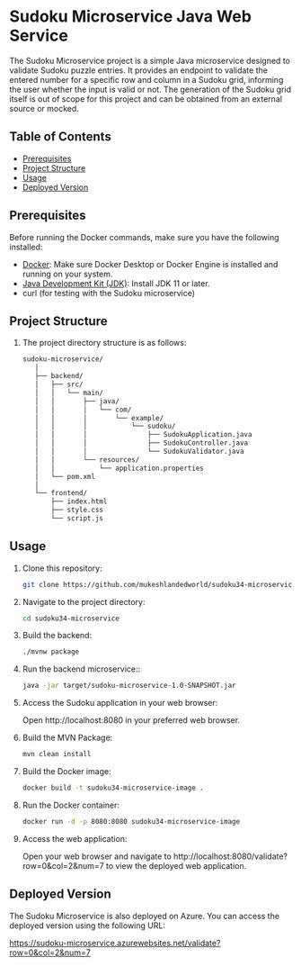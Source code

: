 # Sudoku Microservice Java Web Service

The Sudoku Microservice project is a simple Java microservice designed to validate Sudoku puzzle entries. It provides an endpoint to validate the entered number for a specific row and column in a Sudoku grid, informing the user whether the input is valid or not. The generation of the Sudoku grid itself is out of scope for this project and can be obtained from an external source or mocked.

## Table of Contents

- [Prerequisites](#prerequisites)
- [Project Structure](#project-structure)
- [Usage](#usage)
- [Deployed Version](#deployed-Version)

## Prerequisites

Before running the Docker commands, make sure you have the following installed:

- [Docker](https://docs.docker.com/get-docker/): Make sure Docker Desktop or Docker Engine is installed and running on your system.
- [Java Development Kit (JDK)](https://www.oracle.com/java/technologies/javase-jdk11-downloads.html): Install JDK 11 or later.
- curl (for testing with the Sudoku microservice)

## Project Structure

1. The project directory structure is as follows:

   ```bash
   sudoku-microservice/
      │
      ├── backend/
      │   ├── src/
      │   │   └── main/
      │   │       ├── java/
      │   │       │   └── com/
      │   │       │       └── example/
      │   │       │           └── sudoku/
      │   │       │               ├── SudokuApplication.java
      │   │       │               ├── SudokuController.java
      │   │       │               └── SudokuValidator.java
      │   │       └── resources/
      │   │           └── application.properties
      │   └── pom.xml
      │
      └── frontend/
          ├── index.html
          ├── style.css
          └── script.js

## Usage

1. Clone this repository:

   ```bash
   git clone https://github.com/mukeshlandedworld/sudoku34-microservice.git

2. Navigate to the project directory:

   ```bash
   cd sudoku34-microservice

4. Build the backend:

   ```bash
   ./mvnw package

6. Run the backend microservice::

   ```bash
   java -jar target/sudoku-microservice-1.0-SNAPSHOT.jar

7. Access the Sudoku application in your web browser:

   Open http://localhost:8080 in your preferred web browser.

6. Build the MVN Package:

   ```bash
   mvn clean install

6. Build the Docker image:

   ```bash
   docker build -t sudoku34-microservice-image .

6. Run the Docker container:

   ```bash
   docker run -d -p 8080:8080 sudoku34-microservice-image

13. Access the web application:

    Open your web browser and navigate to http://localhost:8080/validate?row=0&col=2&num=7 to view the deployed web application.

## Deployed Version

The Sudoku Microservice is also deployed on Azure. You can access the deployed version using the following URL:

https://sudoku-microservice.azurewebsites.net/validate?row=0&col=2&num=7

